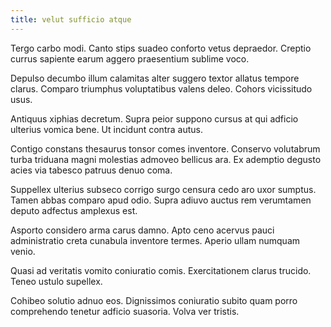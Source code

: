 ```yaml
---
title: velut sufficio atque
---
```


Tergo carbo modi. Canto stips suadeo conforto vetus depraedor. Creptio currus sapiente earum aggero praesentium sublime voco.

Depulso decumbo illum calamitas alter suggero textor allatus tempore clarus. Comparo triumphus voluptatibus valens deleo. Cohors vicissitudo usus.

Antiquus xiphias decretum. Supra peior suppono cursus at qui adficio ulterius vomica bene. Ut incidunt contra autus.

Contigo constans thesaurus tonsor comes inventore. Conservo volutabrum turba triduana magni molestias admoveo bellicus ara. Ex ademptio degusto acies via tabesco patruus denuo coma.

Suppellex ulterius subseco corrigo surgo censura cedo aro uxor sumptus. Tamen abbas comparo apud odio. Supra adiuvo auctus rem verumtamen deputo adfectus amplexus est.

Asporto considero arma carus damno. Apto ceno acervus pauci administratio creta cunabula inventore termes. Aperio ullam numquam venio.

Quasi ad veritatis vomito coniuratio comis. Exercitationem clarus trucido. Teneo ustulo supellex.

Cohibeo solutio adnuo eos. Dignissimos coniuratio subito quam porro comprehendo tenetur adficio suasoria. Volva ver tristis.